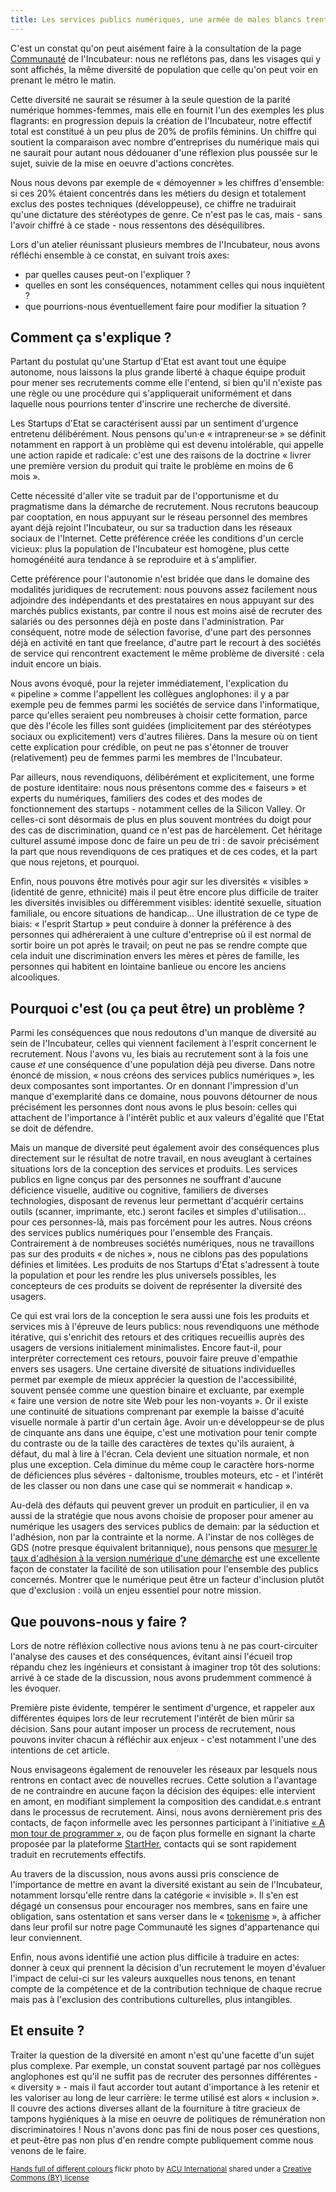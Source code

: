 ```yaml
---
title: Les services publics numériques, une armée de males blancs trentenaires ?
---
```


C'est un constat qu'on peut aisément faire à la consultation de la page [Communauté](/communaute) de l'Incubateur: nous ne reflétons pas, dans les visages qui y sont affichés, la même diversité de population que celle qu'on peut voir en prenant le métro le matin.

Cette diversité ne saurait se résumer à la seule question de la parité numérique hommes-femmes, mais elle en fournit l'un des exemples les plus flagrants: en progression depuis la création de l'Incubateur, notre effectif total est constitué à un peu plus de 20% de profils féminins. Un chiffre qui soutient la comparaison avec nombre d'entreprises du numérique mais qui ne saurait pour autant nous dédouaner d'une réflexion plus poussée sur le sujet, suivie de la mise en oeuvre d'actions concrètes.

<!--more-->

Nous nous devons par exemple de « démoyenner » les chiffres d'ensemble: si ces 20% étaient concentrés dans les métiers du design et totalement exclus des postes techniques (développeuse), ce chiffre ne traduirait qu'une dictature des stéréotypes de genre. Ce n'est pas le cas, mais - sans l'avoir chiffré à ce stade - nous ressentons des déséquilibres.

Lors d'un atelier réunissant plusieurs membres de l'Incubateur, nous avons réfléchi ensemble à ce constat, en suivant trois axes:
- par quelles causes peut-on l'expliquer ?
- quelles en sont les conséquences, notamment celles qui nous inquiètent ?
- que pourrions-nous éventuellement faire pour modifier la situation ?

## Comment ça s'explique ?

Partant du postulat qu'une Startup d'Etat est avant tout une équipe autonome, nous laissons la plus grande liberté à chaque équipe produit pour mener ses recrutements comme elle l'entend, si bien qu'il n'existe pas une règle ou une procédure qui s'appliquerait uniformément et dans laquelle nous pourrions tenter d'inscrire une recherche de diversité.

Les Startups d'Etat se caractérisent aussi par un sentiment d'urgence entretenu délibérément. Nous pensons qu'un·e « intrapreneur·se » se définit notamment en rapport à un problème qui est devenu intolérable, qui appelle une action rapide et radicale: c'est une des raisons de la doctrine « livrer une première version du produit qui traite le problème en moins de 6 mois ».

Cette nécessité d'aller vite se traduit par de l'opportunisme et du pragmatisme dans la démarche de recrutement. Nous recrutons beaucoup par cooptation, en nous appuyant sur le réseau personnel des membres ayant déjà rejoint l'Incubateur, ou sur sa traduction dans les réseaux sociaux de l'Internet. Cette préférence créée les conditions d'un cercle vicieux: plus la population de l'Incubateur est homogène, plus cette homogénéité aura tendance à se reproduire et à s'amplifier.

Cette préférence pour l'autonomie n'est bridée que dans le domaine des modalités juridiques de recrutement: nous pouvons assez facilement nous adjoindre des indépendants et des prestataires en nous appuyant sur des marchés publics existants, par contre il nous est moins aisé de recruter des salariés ou des personnes déjà en poste dans l'administration. Par conséquent, notre mode de sélection favorise, d'une part des personnes déjà en activité en tant que freelance, d'autre part le recourt à des sociétés de service qui rencontrent exactement le même problème de diversité : cela induit encore un biais.

Nous avons évoqué, pour la rejeter immédiatement, l'explication du « pipeline » comme l'appellent les collègues anglophones: il y a par exemple peu de femmes parmi les sociétés de service dans l'informatique, parce qu'elles seraient peu nombreuses à choisir cette formation, parce que dès l'école les filles sont guidées (implicitement par des stéréotypes sociaux ou explicitement) vers d'autres filières. Dans la mesure où on tient cette explication pour crédible, on peut ne pas s'étonner de trouver (relativement) peu de femmes parmi les membres de l'Incubateur.

Par ailleurs, nous revendiquons, délibérément et explicitement, une forme de posture identitaire: nous nous présentons comme des « faiseurs » et experts du numériques, familiers des codes et des modes de fonctionnement des startups - notamment celles de la Silicon Valley. Or celles-ci sont désormais de plus en plus souvent montrées du doigt pour des cas de discrimination, quand ce n'est pas de harcèlement. Cet héritage culturel assumé impose donc de faire un peu de tri : de savoir précisément la part que nous revendiquons de ces pratiques et de ces codes, et la part que nous rejetons, et pourquoi.

Enfin, nous pouvons être motivés pour agir sur les diversités « visibles » (identité de genre, ethnicité) mais il peut être encore plus difficile de traiter les diversités invisibles ou différemment visibles: identité sexuelle, situation familiale, ou encore situations de handicap... Une illustration de ce type de biais: « l'esprit Startup » peut conduire à donner la préférence à des personnes qui adhéreraient à une culture d'entreprise où il est normal de sortir boire un pot après le travail; on peut ne pas se rendre compte que cela induit une discrimination envers les mères et pères de famille, les personnes qui habitent en lointaine banlieue ou encore les anciens alcooliques.

## Pourquoi c'est (ou ça peut être) un problème ?

Parmi les conséquences que nous redoutons d'un manque de diversité au sein de l'Incubateur, celles qui viennent facilement à l'esprit concernent le recrutement. Nous l'avons vu, les biais au recrutement sont à la fois une cause *et* une conséquence d'une population déjà peu diverse. Dans notre énoncé de mission, « nous créons des services publics numériques », les deux composantes sont importantes. Or en donnant l'impression d'un manque d'exemplarité dans ce domaine, nous pouvons détourner de nous précisément les personnes dont nous avons le plus besoin: celles qui attachent de l'importance à l'intérêt public et aux valeurs d'égalité que l'Etat se doit de défendre.

Mais un manque de diversité peut également avoir des conséquences plus directement sur le résultat de notre travail, en nous aveuglant à certaines situations lors de la conception des services et produits. Les services publics en ligne conçus par des personnes ne souffrant d'aucune déficience visuelle, auditive ou cognitive, familiers de diverses technologies, disposant de revenus leur permettant d'acquérir certains outils (scanner, imprimante, etc.) seront faciles et simples d'utilisation... pour ces personnes-là, mais pas forcément pour les autres. Nous créons des services publics numériques pour l'ensemble des Français. Contrairement à de nombreuses sociétés numériques, nous ne travaillons pas sur des produits « de niches », nous ne ciblons pas des populations définies et limitées. Les produits de nos Startups d'État s'adressent à toute la population et pour les rendre les plus universels possibles, les concepteurs de ces produits se doivent de représenter la diversité des usagers.

Ce qui est vrai lors de la conception le sera aussi une fois les produits et services mis à l'épreuve de leurs publics: nous revendiquons une méthode itérative, qui s'enrichit des retours et des critiques recueillis auprès des usagers de versions initialement minimalistes. Encore faut-il, pour interpréter correctement ces retours, pouvoir faire preuve d'empathie envers ses usagers. Une certaine diversité de situations individuelles permet par exemple de mieux apprécier la question de l'accessibilité, souvent pensée comme une question binaire et excluante, par exemple « faire une version de notre site Web pour les non-voyants ». Or il existe une continuité de situations comprenant par exemple la baisse d'acuité visuelle normale à partir d'un certain âge. Avoir un·e développeur·se de plus de cinquante ans dans une équipe, c'est une motivation pour tenir compte du contraste ou de la taille des caractères de textes qu'ils auraient, à défaut, du mal à lire à l'écran. Cela devient une situation normale, et non plus une exception. Cela diminue du même coup le caractère hors-norme de déficiences plus sévéres - daltonisme, troubles moteurs, etc - et l'intérêt de les classer ou non dans une case qui se nommerait « handicap ».

Au-delà des défauts qui peuvent grever un produit en particulier, il en va aussi de la stratégie que nous avons choisie de proposer pour amener au numérique les usagers des services publics de demain: par la séduction et l'adhésion, non par la contrainte et la norme. A l'instar de nos collèges de GDS (notre presque équivalent britannique), nous pensons que [mesurer le taux d'adhésion à la version numérique d'une démarche](https://www.gov.uk/service-manual/measuring-success/measuring-digital-take-up) est une excellente façon de constater la facilité de son utilisation pour l'ensemble des publics concernés. Montrer que le numérique peut être un facteur d'inclusion plutôt que d'exclusion : voilà un enjeu essentiel pour notre mission.

## Que pouvons-nous y faire ?

Lors de notre réfléxion collective nous avions tenu à ne pas court-circuiter l'analyse des causes et des conséquences, évitant ainsi l'écueil trop répandu chez les ingénieurs et consistant à imaginer trop tôt des solutions: arrivé à ce stade de la discussion, nous avons prudemment commencé à les évoquer.

Première piste évidente, tempérer le sentiment d'urgence, et rappeler aux différentes équipes lors de leur recrutement l'intérêt de bien mûrir sa décision. Sans pour autant imposer un process de recrutement, nous pouvons inviter chacun à réfléchir aux enjeux - c'est notamment l'une des intentions de cet article.

Nous envisageons également de renouveler les réseaux par lesquels nous rentrons en contact avec de nouvelles recrues. Cette solution a l'avantage de ne contraindre en aucune façon la décision des équipes: elle intervient en amont, en modifiant simplement la composition des candidat.e.s entrant dans le processus de recrutement. Ainsi, nous avons dernièrement pris des contacts, de façon informelle avec les personnes participant à l'initiative [« A mon tour de programmer »](http://amontourdeprogrammer.fr/), ou de façon plus formelle en signant la charte proposée par la plateforme [StartHer](http://starther.org/), contacts qui se sont rapidement traduit en recrutements effectifs.

Au travers de la discussion, nous avons aussi pris conscience de l'importance de mettre en avant la diversité existant au sein de l'Incubateur, notamment lorsqu'elle rentre dans la catégorie « invisible ». Il s'en est dégagé un consensus pour encourager nos membres, sans en faire une obligation, sans ostentation et sans verser dans le « [tokenisme](https://en.wikipedia.org/wiki/Tokenism) », à afficher dans leur profil sur notre page Communauté les signes d'appartenance qui leur conviennent.

Enfin, nous avons identifié une action plus difficile à traduire en actes: donner à ceux qui prennent la décision d'un recrutement le moyen d'évaluer l'impact de celui-ci sur les valeurs auxquelles nous tenons, en tenant compte de la compétence et de la contribution technique de chaque recrue mais pas à l'exclusion des contributions culturelles, plus intangibles.

## Et ensuite ?

Traiter la question de la diversité en amont n'est qu'une facette d'un sujet plus complexe. Par exemple, un constat souvent partagé par nos collègues anglophones est qu'il ne suffit pas de recruter des personnes différentes - « diversity » - mais il faut accorder tout autant d'importance à les retenir et les valoriser au long de leur carrière: le terme utilisé est alors « inclusion ». Il couvre des actions diverses allant de la fourniture à titre gracieux de tampons hygiéniques à la mise en oeuvre de politiques de rémunération non discriminatoires ! Nous n'avons donc pas fini de nous poser ces questions, et peut-être pas non plus d'en rendre compte publiquement comme nous venons de le faire.

<small><a title="Hands full of different colours" href="https://flickr.com/photos/60744941@N02/6798815752">Hands full of different colours</a> flickr photo by <a href="https://flickr.com/people/60744941@N02">ACU International</a> shared under a <a href="https://creativecommons.org/licenses/by/2.0/">Creative Commons (BY) license</a></small>
